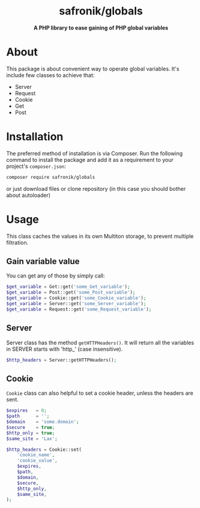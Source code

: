 <h1 align="center">safronik/globals</h1>
<p align="center">
    <strong>A PHP library to ease gaining of PHP global variables</strong>
</p>

# About

This package is about convenient way to operate global variables. It's include few classes to achieve that:

- Server
- Request
- Cookie
- Get
- Post

# Installation

The preferred method of installation is via Composer. Run the following
command to install the package and add it as a requirement to your project's
`composer.json`:

```bash
composer require safronik/globals
```
or just download files or clone repository (in this case you should bother about autoloader)

# Usage

This class caches the values in its own Multiton storage, to prevent multiple filtration.

## Gain variable value 

You can get any of those by simply call:

```php
$get_variable = Get::get('some_Get_variable');
$get_variable = Post::get('some_Post_variable');
$get_variable = Cookie::get('some_Cookie_variable');
$get_variable = Server::get('some_Server_variable');
$get_variable = Request::get('some_Request_variable');
```

## Server

Server class has the method `getHTTPHeaders()`. It will return all the variables in SERVER starts with 'http_' (case insensitive).

```php
$http_headers = Server::getHTTPHeaders();
```

## Cookie

`Cookie` class can also helpful to set a cookie header, unless the headers are sent.

```php
$expires   = 0; 
$path      = ''; 
$domain    = 'some.domain'; 
$secure    = true; 
$http_only = true; 
$same_site = 'Lax'; 

$http_headers = Cookie::set(
    'cookie_name',
    'cookie_value',
    $expires,
    $path,
    $domain,
    $secure,
    $http_only,
    $same_site,
);
```